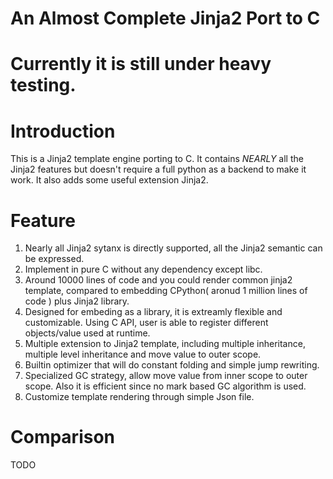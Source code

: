 An Almost Complete Jinja2 Port to C
===========================
# Currently it is still under heavy testing.

# Introduction
This is a Jinja2 template engine porting to C. It contains *NEARLY* all the Jinja2 features
but doesn't require a full python as a backend to make it work. It also adds some useful
extension Jinja2.

# Feature
1. Nearly all Jinja2 sytanx is directly supported, all the Jinja2 semantic can be expressed.
2. Implement in pure C without any dependency except libc.
3. Around 10000 lines of code and you could render common jinja2 template, compared to embedding CPython( aronud 1 million lines of code ) plus Jinja2 library.
4. Designed for embeding as a library, it is extreamly flexible and customizable. Using C API, user is able to register different objects/value used at runtime.
5. Multiple extension to Jinja2 template, including multiple inheritance, multiple level inheritance and move value to outer scope.
6. Builtin optimizer that will do constant folding and simple jump rewriting.
7. Specialized GC strategy, allow move value from inner scope to outer scope. Also it is efficient since no mark based GC algorithm is used.
8. Customize template rendering through simple Json file.

# Comparison
TODO
